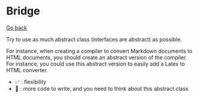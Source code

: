 # Bridge

[Go back](..)

Try to use as much abstract class (interfaces
are abstract) as possible.

For instance, when creating a compiler to convert
Markdown documents to HTML documents, you should create
an abstract version of the compiler. 
For instance, you could use this abstract version
to easily add a Latex to HTML converter.

* ✅ : flexibility
* 🚫 : more code to write, and you need to think about
this abstract class
